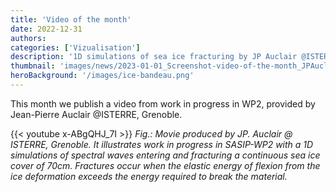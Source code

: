 ```yaml
---
title: 'Video of the month'
date: 2022-12-31
authors:
categories: ['Vizualisation']
description: '1D simulations of sea ice fracturing by JP Auclair @ISTERRE, Grenoble.'
thumbnail: 'images/news/2023-01-01_Screenshot-video-of-the-month_JPAuclair.png'
heroBackground: '/images/ice-bandeau.png'
---
```


This month we publish a video from work in progress in WP2, provided by Jean-Pierre Auclair @ISTERRE, Grenoble.


{{< youtube x-ABgQHJ_7I  >}}
_Fig.: Movie produced by JP. Auclair @ ISTERRE, Grenoble. It illustrates work in progress in SASIP-WP2 with a 1D simulations of spectral waves entering and fracturing a continuous sea ice cover of 70cm. Fractures occur when the elastic energy of flexion from the ice deformation exceeds the energy required to break the material._



